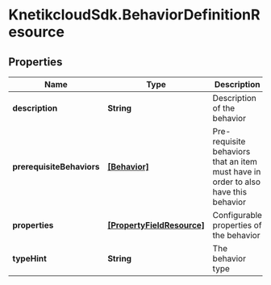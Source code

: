 # KnetikcloudSdk.BehaviorDefinitionResource

## Properties
Name | Type | Description | Notes
------------ | ------------- | ------------- | -------------
**description** | **String** | Description of the behavior | [optional] 
**prerequisiteBehaviors** | [**[Behavior]**](Behavior.md) | Pre-requisite behaviors that an item must have in order to also have this behavior | [optional] 
**properties** | [**[PropertyFieldResource]**](PropertyFieldResource.md) | Configurable properties of the behavior | 
**typeHint** | **String** | The behavior type | 


